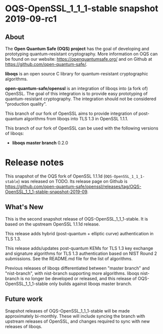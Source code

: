 OQS-OpenSSL_1\_1\_1-stable snapshot 2019-09-rc1
===============================================

About
-----

The **Open Quantum Safe (OQS) project** has the goal of developing and prototyping quantum-resistant cryptography.  More information on OQS can be found on our website: https://openquantumsafe.org/ and on Github at https://github.com/open-quantum-safe/.

**liboqs** is an open source C library for quantum-resistant cryptographic algorithms.

**open-quantum-safe/openssl** is an integration of liboqs into (a fork of) OpenSSL.  The goal of this integration is to provide easy prototyping of quantum-resistant cryptography.  The integration should not be considered "production quality".

This branch of our fork of OpenSSL aims to provide integration of post-quantum algorithms from liboqs into TLS 1.3 in OpenSSL 1.1.1.

This branch of our fork of OpenSSL can be used with the following versions of liboqs:

- **liboqs master branch** 0.2.0

Release notes
=============

This snapshot of the OQS fork of OpenSSL 1.1.1d (`OQS-OpenSSL_1_1_1-stable`) was released on TODO.  Its release page on Github is https://github.com/open-quantum-safe/openssl/releases/tag/OQS-OpenSSL_1_1_1-stable-snapshot-2019-09.

What's New
----------

This is the second snapshot release of OQS-OpenSSL_1\_1\_1-stable.  It is based on the upstream OpenSSL 1.1.1d release.

This release adds hybrid (post-quantum + elliptic curve) authentication in TLS 1.3.

This release adds/updates post-quantum KEMs for TLS 1.3 key exchange and signature algorithms for TLS 1.3 authentication based on NIST Round 2 submissions.  See the README.md file for the list of algorithms.

Previous releases of liboqs differentiated between "master branch" and "nist-branch", with nist-branch supporting more algorithms.  liboqs nist-branch is no longer be developed or released, and this release of OQS-OpenSSL_1\_1\_1-stable only builds against liboqs master branch.


Future work
-----------

Snapshot releases of OQS-OpenSSL_1\_1\_1-stable will be made approximately bi-monthly.  These will include syncing the branch with upstream releases of OpenSSL, and changes required to sync with new releases of liboqs.
